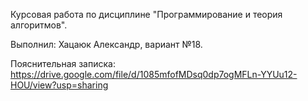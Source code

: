 Курсовая работа по дисциплине "Программирование и теория алгоритмов".

Выполнил: Хацаюк Александр, вариант №18.

Пояснительная записка: https://drive.google.com/file/d/1085mfofMDsq0dp7ogMFLn-YYUu12-HOU/view?usp=sharing
